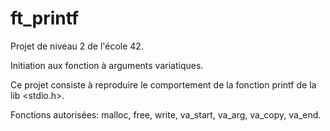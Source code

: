 # ft_printf

Projet de niveau 2 de l'école 42.

Initiation aux fonction à arguments variatiques.

Ce projet consiste à reproduire le comportement de la fonction printf de la lib <stdio.h>.

Fonctions autorisées: malloc, free, write, va_start, va_arg, va_copy, va_end.

